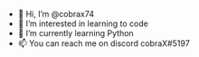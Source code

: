 - 👋 Hi, I’m @cobrax74
- 👀 I’m interested in learning to code
- 🌱 I’m currently learning Python
- 📫 You can reach me on discord cobraX#5197

<!---
cobrax74/cobrax74 is a ✨ special ✨ repository because its `README.md` (this file) appears on your GitHub profile.
You can click the Preview link to take a look at your changes.
--->
